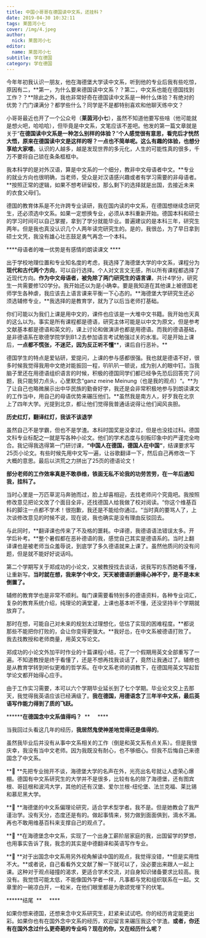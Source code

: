 ```yaml
---
title: 中国小哥哥在德国读中文系，还挂科？
date: 2019-04-30 10:32:11
tags: 莱茵河小七
cover: /img/4.jpeg
author: 
  nick: 莱茵河小七
editor:
  name: 莱茵河小七
subtitle: 学在德国
category: 学在德国
---
```

今年年初我认识一朋友，他在海德堡大学读中文系，听到他的专业后我有些吃惊，原因有二，**第一，为什么要来德国读中文系？？第二，中文系也能在德国找到工作？？**除此之外，我也非常好奇在德国读中文系是一种什么体验？有绝对的优势？门门课满分？都学些什么？同学是不是都特别喜欢和他聊天练中文？

  

小哥哥最近也开了一个公众号（**莱茵河小七**），虽然不知道他要写些啥（他可能就是想火吧，哈哈哈），但毕竟是中文系，文笔应该不差吧。他发的第一篇文章就是关于“**在德国读中文系是一种怎么别样的体验？**”**个人感觉很有意思，看完后才恍然大悟，原来在德国读中文是这样的呀？一点也不简单呢。这么有趣的体验，也想分享给大家喽**。认识的人越多，越是发现世界的多元化，人生的可能性真的很多，千万不要将自己锁在条条框框中。  

我本科学的是对外汉语，算是中文系的一个细分，教非中文母语者中文。**专业的就业方向也很明确，当老师，受众是对汉语感兴趣或者有学习需要的非母语者。**按照正常的逻辑，如果不想考研留校，那么剩下的选择就是出国，去接近未来的衣食父母们。  

  

德国的教育体系是不允许跨专业读研，我在国内读的中文系，在德国想继续念研究生，还必须选中文系。如果一定想换专业，必须从本科重新开始。德国本科和硕士的学习时间可以自己掌握，拿到了学分就能毕业。普遍建议的是本科三年，研究生两年。但是我也真没认识几个人两年读完研究生的。是的，我很怂，为了早日拿到硕士文凭，我没有雄心壮志鼓足勇气再念一个本科。

  
****母语者的唯一优势是有感情的朗读课文 ****

  

出于学校地理位置和专业知名度的考虑，我选择了海德堡大学的中文系，课程分为**现代和古代两个方向**，可以自行选择。个人对文言文无感，所以所有课程都选择了近现代方向。**作为中文母语者，被免除了两门研究生的语言课**，共计4学分，研究生一共需要修120学分。我开始还以为是小确幸。要是我知道在其他课上被德国老师学生各种虐，我应该去上语言课来平衡一下心态的。**海德堡大学研究生还必须选辅修专业，**我选择的是教育学，就为了以后当老师打基础。

你们可能以为我们上课是用中文的，课件也应该是一大堆中文书籍。我开始也天真的这么以为。事实是所有课程都是德语，研究主体可能是以中文为原文，但是参考文献基本都是德语和英文的，课上讨论和做演讲也都是用德语。而我的德语基础，是非德语系在歌德学院学到B1.2去参加语言考试勉强过关的水准。可是开始上课后，**一点都不慌张，不迷茫，因为反正听不懂****，课后自行恶补。**

德国学生的特点是爱钻研，爱提问，上课的参与感都很强。我也就是德语不好，很多时候我觉得我用中文绝对能扳回一程，叭叭叭一顿说，成为别人的眼中钉。当我脑子里还在用德语组织语言的时候，积极的德国同学们都已经争先恐后回答完了问题，我只能努力点头，心里默念“ganz meine Meinung（也是我的观点）“。**为了让自己也略微展示出中华民族的勤奋好学，我还是会非常积极地参与到朗读课文的工作当中，用自己的母语优势来碾压他们。**虽然我是南方人，好歹我在北京上了四年大学。光提到北京，都让他们觉得我普通话说得让他们闻风丧胆。

  

******历史红灯，翻译红灯，我该不该退学******

  

虽然自己不是学霸，但也不是学渣。本科时国奖是没拿过，但是也没挂过科。德国文科专业标配之一就是写各种小论文。他们的学术态度与刻板印象中的严谨完全吻合。我记得我选得第一门研讨课，**“中国人在德国，德国人在中国“**，结课要求写25页小论文。有些时候先用中文写一遍，让谷歌翻译一下，然后自己再修改一下大概的意思。最后以洪荒之力拼出了25页的德语论文！

**部分老师的工作效率真是不敢恭维，铁面无私不论我的功劳苦劳，在一年后通知我，挂科了。**

  

当时心里是一万匹草泥马奔驰而过，脸上却喜相迎，去找老师问个究竟吧。我按照修改意见把论文改了个面目全非，还找德国人给我做了校对阅读。“你这个维基百科的脚注一点都不学术！很抱歉，我还是不能给你通过。“当时真的要骂人了，上次谈修改意见的时候不说，现在说，我也确实是没有理由反驳回去。

  

与此同时，**翻译课也传来了不及格的噩耗。中译德，我德语语法错误太多。开学后补考。**整个暑假都在恶补德语的我，感觉自己其实是德语系的。当时上翻译课也是被老师当众羞辱说，到底学了多久德语就来上课了。虽然他质问的没有问题，但是就不能好好说话吗。

第二个学期写关于郑成功的小论文，又被教授找去谈话，说我写的东西她看不懂，让重新写。**当时就在想，我来学个中文，天天被德语折磨得心神不宁，是不是本末倒置了。**

辅修的教育学也是非常不顺利。每门课需要看特别多的德语资料，各种专业词汇，复杂的教育系统介绍，纯理论的满堂灌，上课也基本听不懂，还没坚持半个学期就放弃了。

那时在想，可能自己对未来的规划太过理想化，低估了实现的困难程度。**都说那些不能把你打败的，会让你变得更强大。**我好怂，在中文系被德语打败了。我去找教授和老师商量，用英文写论文。

 

郑成功的小论文外加平时作业的十篇课程小结，花了一个假期用英文全部重写了一遍。不知道教授是终于看懂了，还是不想再找我谈话了，竟然让我通过了。辅修也是从教育学转到听似更难的哲学系。在中文系老师的调教下，在德国用英文写起哲学论文都开始得心应手。

由于工作实习需要，本可以六个学期毕业延长到了七个学期。毕业论文交上去那天，我觉得我英语应该已经满级了。**我在德国，用德语念了三年半中文系，最后英语写作能力得到了质的飞跃。**

********在德国念中文系值得吗？**  **     ****

  

当我回过头看这几年的经历，**我居然鬼使神差地觉得还是值得的**。

虽然我毕业后并没有从事中文系相关的工作（倒是和英文系有点关系）。但是我很庆幸，我没有当中文老师。因为我既没有耐心，也不够细心。但我不后悔自己来德国念了中文系。

  


  

**🔘 **先把专业抛开不谈，海德堡大学的名声在外，光亮出名号就让人虚荣心爆棚。德国有中文系研究生的大学并不是很多，比较有名的除了海德堡，还有图宾根、哥廷根和波鸿大学，其他的还有汉堡、爱尔兰根-纽伦堡、法兰克福、莱比锡和慕尼黑大学。

**🔘 **海德堡的中文系偏理论研究，适合学术型学者。我不是。但是她教会了我严谨治学。没有天分，态度还是有的。做起事情来，努力做到面面俱到，滴水不漏。再也不敢用维基百科来支撑自己的观点了。

**🔘 **在海德堡念中文系，实现了一个出身工薪阶层家庭的我，出国留学的梦想，也用事实告诉了我，我念的其实是中德翻译和英语写作专业。

**🔘 **对于出国念中文系用另外视角解读中国的观点，我觉得没错，**但是实用性不大。**或者说，自己看看外文文献了解一下就可以了，没必要出来跟人一起上课。这种对于观点碰撞的渴求，更适合学术交流，对自身知识储备要求比较高。我没有。我觉悟可能太低，不能像国外学者一样，凡事都与党和组织联系在一起。文章里的一碗凉白开，一粒米，在他们眼里都是为歌颂党埋下的伏笔。

******结尾  **     ****

  

如果你想来德国，还想来念中文系研究生，赶紧来试试吧。你的经历肯定能更出彩。如果你也有在国外念中文系的经历，欢迎留言来碾压我这个学渣。**或者，你还有在国外念过什么更奇葩的专业吗？现在的你，又在经历什么呢？**